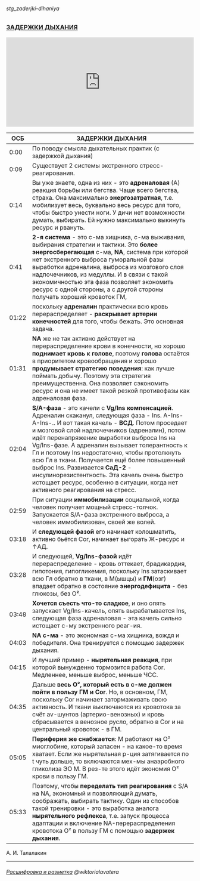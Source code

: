 ###### stg_zaderjki-dihaniya
### [ЗАДЕРЖКИ ДЫХАНИЯ](https://youtu.be/58-frzZfj30) 
<iframe width="100%" height="240" src="https://www.youtube.com/embed/58-frzZfj30" title="YouTube video player" frameborder="0" allow="accelerometer; autoplay; clipboard-write; encrypted-media; gyroscope; picture-in-picture" allowfullscreen></iframe>

| ОСБ |ЗАДЕРЖКИ ДЫХАНИЯ |
|-|-|
0:00 |По поводу смысла дыхательных практик (с задержкой дыхания)
0:09 |Существует 2 системы экстренного стресс-реагирования.
0:14 |Вы уже знаете, одна из них - это **адреналовая** (А) реакция борьбы или бегства. Чаще всего бегства, страха. Она максимально **энергозатратная**, т.е. мобилизует весь, буквально весь ресурс для того, чтобы быстро унести ноги. У дичи нет возможности думать, выбирать. Ей нужно максимально выкинуть ресурс и рвануть.
0:41 | **2-я система** - это с-ма хищника, с-ма выживания, выбирания стратегии и тактики. Это **более энергосберегающая** с-ма, **NA**, система при которой нет экстренного выброса гуморальной фазы выработки адреналина, выброса из мозгового слоя надпочечников, из медуллы. И в связи с такой экономичностью эта фаза позволяет экономить ресурс с одной стороны, а с другой стороны получать хороший кровоток ГМ, 
01:22 | поскольку **адреналин** практически всю кровь перераспределяет - **раскрывает артерии конечностей** для того, чтобы бежать. Это основная задача.
01:31 | **NA** же не так активно действует на перераспределение крови в конечности, но хорошо **поднимает кровь к голове**, поэтому **голова** остаётся в приоритетом кровообращения и хорошо **продумывает стратегию поведения**: как лучше поймать добычу. Поэтому эта стратегия преимущественна. Она позволяет сэкономить ресурс и она не имеет такой резкой противофазы как адреналовая фаза. 
02:04 | **S/A-фаза** - это качели с **Vg/Ins компенсацией**. Адреналин скаканул, следующая фаза - Ins. А-Ins-А-Ins-.. И вот такая качель - **ВСД**. Потом проседает и мозговой слой надпочечников (адреналин), потом идёт перенапряжение выработки выброса Ins на Vg/Ins-фазе. А адреналин вызывает толерантность к Гл и поэтому Ins недостаточно, чтобы протолкнуть всю Гл в ткани. Получается ещё более повышенный выброс Ins. Развивается **СаД-2** - инсулинорезистентность. Эта качель очень быстро истощает ресурс, особенно в ситуации, когда нет активного реагирования на стресс.
02:59 | При ситуации **иммобилизации** социальной, когда человек получает мощный стресс-толчок. Запускается S/A-фаза экстренного выброса, а человек иммобилизован, своей же волей.
03:18 | И **следующей фазой** его начинает колошматить, активно бьётся Cor, начинает выгорать Ж-ресурс и  ↑АД. 
03:28 | И следующей, **Vg/Ins-фазой** идёт перераспределение - кровь оттекает, брадикардия, гипотония, гипогликемия, поскольку Ins затаскивает всю Гл обратно в ткани, в М(ышцы) и **ГМ**(озг) впадает обратно в состояние **энергодефицита** - без глюкозы, без О². 
03:48 | **Хочется съесть что-то сладкое**, и оно опять запускает Vg/Ins-качель, опять вырабатывается Ins, следующая фаза адреналовая - эта качель сильно истощает с-му экстренного реаг-ия.
04:03 | **NA с-ма** - это экономная с-ма хищника, вождя и победителя. Она тренируется с помощью задержек дыхания. 
04:15 | И лучший пример - **нырятельная реакция**, при которой вынужденно тормозится работа Cor. Медленнее, меньше выброс, меньше ЧСС. 
04:35 | Дальше **весь О², который есть в с-ме должен пойти в пользу ГМ и Cor**. Но, в основном, ГМ, поскольку Cor начинает затормаживать свою активность. И ткани выключаются из кровотока за счёт av-шунтов (артерио-венозных) и кровь сбрасывается в венозное русло, обратно в Cor и на центральный кровоток - в ГМ. 
05:05 | **Периферия же снабжается**: М работают на  О² миоглобине, который запасен - на какое-то время хватает. Если же нырятельная р-ция затягивается по t чуть дольше, то включаются мех-мы анаэробного гликолиза ЭО М. В рез-те этого идёт экономия О² крови в пользу ГМ.
05:33 | Поэтому, чтобы **переделать тип реагирования** с S/A на NA, экономный и позволяющий думать, соображать, выбирать тактику. Один из способов такой тренировки - это выработка аналога **нырятельного рефлекса**, т.е. запуск процесса адаптации и включение NA-перераспределения кровотока О² в пользу ГМ с помощью **задержек дыхания**.

А. И. Талалакин

***
###### [Расшифровка и разметка](https://t.me/osbmd/4405)  @wiktorialavatera

